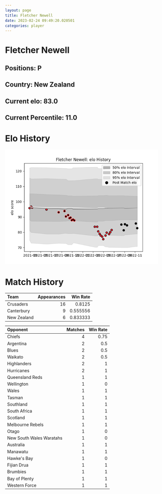```yaml
---  
layout: page  
title: Fletcher Newell  
date: 2023-02-24 09:49:20.020501  
categories: player  
---
```

# Fletcher Newell

## Positions: P

## Country: New Zealand

## Current elo: 83.0

## Current Percentile: 11.0

# Elo History


![elo history](history_FletcherNewell.png)
# Match History


| Team        |   Appearances |   Win Rate |
|:------------|--------------:|-----------:|
| Crusaders   |            16 |   0.8125   |
| Canterbury  |             9 |   0.555556 |
| New Zealand |             6 |   0.833333 |

| Opponent                 |   Matches |   Win Rate |
|:-------------------------|----------:|-----------:|
| Chiefs                   |         4 |       0.75 |
| Argentina                |         2 |       0.5  |
| Blues                    |         2 |       0.5  |
| Waikato                  |         2 |       0.5  |
| Highlanders              |         2 |       1    |
| Hurricanes               |         2 |       1    |
| Queensland Reds          |         1 |       1    |
| Wellington               |         1 |       0    |
| Wales                    |         1 |       1    |
| Tasman                   |         1 |       1    |
| Southland                |         1 |       1    |
| South Africa             |         1 |       1    |
| Scotland                 |         1 |       1    |
| Melbourne Rebels         |         1 |       1    |
| Otago                    |         1 |       0    |
| New South Wales Waratahs |         1 |       0    |
| Australia                |         1 |       1    |
| Manawatu                 |         1 |       1    |
| Hawke's Bay              |         1 |       0    |
| Fijian Drua              |         1 |       1    |
| Brumbies                 |         1 |       1    |
| Bay of Plenty            |         1 |       1    |
| Western Force            |         1 |       1    |